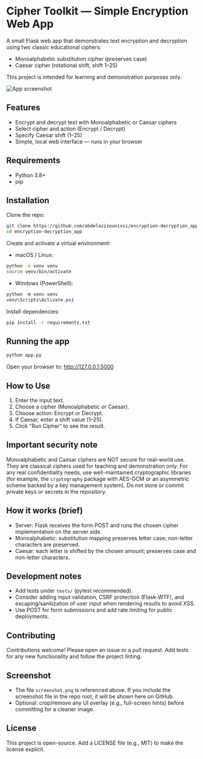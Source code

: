 # Cipher Toolkit — Simple Encryption Web App

A small Flask web app that demonstrates text encryption and decryption using two classic educational ciphers:

- Monoalphabetic substitution cipher (preserves case)
- Caesar cipher (rotational shift, shift 1–25)

This project is intended for learning and demonstration purposes only.

![App screenshot](<img width="1919" height="995" alt="Screenshot 2025-10-22 005052" src="https://github.com/user-attachments/assets/77bdcee7-9c49-453b-864a-56643dc6c833" />)


## Features
- Encrypt and decrypt text with Monoalphabetic or Caesar ciphers
- Select cipher and action (Encrypt / Decrypt)
- Specify Caesar shift (1–25)
- Simple, local web interface — runs in your browser

## Requirements
- Python 3.8+
- pip

## Installation

Clone the repo:
```bash
git clone https://github.com/abdelazizounissi/encryption-decryption_app.git
cd encryption-decryption_app
```

Create and activate a virtual environment:

- macOS / Linux:
```bash
python -m venv venv
source venv/bin/activate
```

- Windows (PowerShell):
```powershell
python -m venv venv
venv\Scripts\Activate.ps1
```

Install dependencies:
```bash
pip install -r requirements.txt
```

## Running the app
```bash
python app.py
```
Open your browser to: http://127.0.0.1:5000

## How to Use
1. Enter the input text.
2. Choose a cipher (Monoalphabetic or Caesar).
3. Choose action: Encrypt or Decrypt.
4. If Caesar, enter a shift value (1–25).
5. Click "Run Cipher" to see the result.

## Important security note
Monoalphabetic and Caesar ciphers are NOT secure for real-world use. They are classical ciphers used for teaching and demonstration only. For any real confidentiality needs, use well-maintained cryptographic libraries (for example, the `cryptography` package with AES-GCM or an asymmetric scheme backed by a key management system). Do not store or commit private keys or secrets in the repository.

## How it works (brief)
- Server: Flask receives the form POST and runs the chosen cipher implementation on the server side.
- Monoalphabetic: substitution mapping preserves letter case; non-letter characters are preserved.
- Caesar: each letter is shifted by the chosen amount; preserves case and non-letter characters.

## Development notes
- Add tests under `tests/` (pytest recommended).
- Consider adding input validation, CSRF protection (Flask-WTF), and escaping/sanitization of user input when rendering results to avoid XSS.
- Use POST for form submissions and add rate limiting for public deployments.

## Contributing
Contributions welcome! Please open an issue or a pull request. Add tests for any new functionality and follow the project linting.

## Screenshot
- The file `screenshot.png` is referenced above. If you include the screenshot file in the repo root, it will be shown here on GitHub.
- Optional: crop/remove any UI overlay (e.g., full-screen hints) before committing for a cleaner image.

## License
This project is open-source. Add a LICENSE file (e.g., MIT) to make the license explicit.
